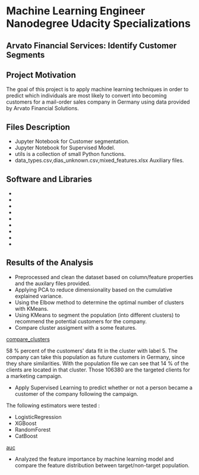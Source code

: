 # Machine Learning Engineer Nanodegree Udacity Specializations

## Arvato Financial Services: Identify Customer Segments


## Project Motivation

The goal of this project is to apply machine learning techniques in order to predict which individuals are most likely to convert into becoming customers for a mail-order sales company in Germany using data provided by Arvato Financial Solutions.

## Files Description

-  Jupyter Notebook for Customer segmentation.
-  Jupyter Notebook for Supervised Model.
-  utils  is a collection of small Python functions.
-  data_types.csv,dias_unknown.csv,mixed_features.xlsx Auxiliary files.

## Software and Libraries

* <NumPy>
* <Pandas>
* <scikit-learn>
* <Matplotlib>
* <Seaborn>
* <XGBoost>
* <CatBoost>
* <imbalanced-learn>
* <BorutaPy>


## Results of the Analysis


- Preprocessed and clean the dataset based on column/feature properties and the auxilary files provided.
- Applying PCA to reduce dimensionality based on the cumulative explained variance.
- Using the Elbow method to determine the optimal number of clusters with KMeans.
- Using KMeans  to segment the population (into different clusters) to recommend the potential customers for the company.
- Compare cluster assigment with a some features.

[compare_clusters](img/compare_clusters.PNG)

58 % percent of the customers' data fit in the cluster with label 5.
The company can take this population as future customers in Germany, since they share similarities.
With the population file we can see that 14 % of the clients are located in that cluster. Those 106380 are the targeted clients for a marketing campaign.
- Apply Supervised Learning to predict whether or not a person became a customer of the company following the campaign.

The following estimators were tested :

  - LogisticRegression
  - XGBoost
  - RandomForest
  - CatBoost

[auc](img/auc.PNG)

- Analyzed the feature importance  by machine learning model and compare the feature distribution between target/non-target population.

